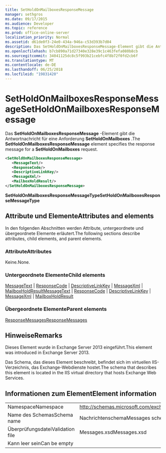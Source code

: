 ```yaml
---
title: SetHoldOnMailboxesResponseMessage
manager: sethgros
ms.date: 09/17/2015
ms.audience: Developer
ms.topic: reference
ms.prod: office-online-server
localization_priority: Normal
ms.assetid: d61de0f3-24e0-434a-946a-c53d393b7d04
description: Das SetHoldOnMailboxesResponseMessage-Element gibt die Antwortnachricht für eine Anforderung SetHoldOnMailboxes.
ms.openlocfilehash: b7cb890a71d27340e328e39c1c463fefa080b8cb
ms.sourcegitcommit: 34041125dc8c5f993b21cebfc4f8b72f0fd2cb6f
ms.translationtype: MT
ms.contentlocale: de-DE
ms.lasthandoff: 06/25/2018
ms.locfileid: "19831420"
---
```

# <a name="setholdonmailboxesresponsemessage"></a><span data-ttu-id="628f7-103">SetHoldOnMailboxesResponseMessage</span><span class="sxs-lookup"><span data-stu-id="628f7-103">SetHoldOnMailboxesResponseMessage</span></span>

<span data-ttu-id="628f7-104">Das **SetHoldOnMailboxesResponseMessage** -Element gibt die Antwortnachricht für eine Anforderung **SetHoldOnMailboxes** .</span><span class="sxs-lookup"><span data-stu-id="628f7-104">The **SetHoldOnMailboxesResponseMessage** element specifies the response message for a **SetHoldOnMailboxes** request.</span></span> 
  
```XML
<SetHoldOnMailboxesResponseMessage>
   <MessageText/>
   <ResponseCode/>
   <DescriptiveLinkKey/>
   <MessageXml/>
   <MailboxHoldResult/>
</SetHoldOnMailboxesResponseMessage>
```

 <span data-ttu-id="628f7-105">**SetHoldOnMailboxesResponseMessageType**</span><span class="sxs-lookup"><span data-stu-id="628f7-105">**SetHoldOnMailboxesResponseMessageType**</span></span>
## <a name="attributes-and-elements"></a><span data-ttu-id="628f7-106">Attribute und Elemente</span><span class="sxs-lookup"><span data-stu-id="628f7-106">Attributes and elements</span></span>

<span data-ttu-id="628f7-107">In den folgenden Abschnitten werden Attribute, untergeordnete und übergeordnete Elemente erläutert.</span><span class="sxs-lookup"><span data-stu-id="628f7-107">The following sections describe attributes, child elements, and parent elements.</span></span>
  
### <a name="attributes"></a><span data-ttu-id="628f7-108">Attribute</span><span class="sxs-lookup"><span data-stu-id="628f7-108">Attributes</span></span>

<span data-ttu-id="628f7-109">Keine.</span><span class="sxs-lookup"><span data-stu-id="628f7-109">None.</span></span>
  
### <a name="child-elements"></a><span data-ttu-id="628f7-110">Untergeordnete Elemente</span><span class="sxs-lookup"><span data-stu-id="628f7-110">Child elements</span></span>

<span data-ttu-id="628f7-111">[MessageText](messagetext.md) | [ResponseCode](responsecode.md) | [DescriptiveLinkKey](descriptivelinkkey.md) | [MessageXml](messagexml.md) | [MailboxHoldResult](mailboxholdresult.md)</span><span class="sxs-lookup"><span data-stu-id="628f7-111">[MessageText](messagetext.md) | [ResponseCode](responsecode.md) | [DescriptiveLinkKey](descriptivelinkkey.md) | [MessageXml](messagexml.md) | [MailboxHoldResult](mailboxholdresult.md)</span></span>
  
### <a name="parent-elements"></a><span data-ttu-id="628f7-112">Übergeordnete Elemente</span><span class="sxs-lookup"><span data-stu-id="628f7-112">Parent elements</span></span>

[<span data-ttu-id="628f7-113">ResponseMessages</span><span class="sxs-lookup"><span data-stu-id="628f7-113">ResponseMessages</span></span>](responsemessages.md)
  
## <a name="remarks"></a><span data-ttu-id="628f7-114">Hinweise</span><span class="sxs-lookup"><span data-stu-id="628f7-114">Remarks</span></span>

<span data-ttu-id="628f7-115">Dieses Element wurde in Exchange Server 2013 eingeführt.</span><span class="sxs-lookup"><span data-stu-id="628f7-115">This element was introduced in Exchange Server 2013.</span></span>
  
<span data-ttu-id="628f7-116">Das Schema, das dieses Element beschreibt, befindet sich im virtuellen IIS-Verzeichnis, das Exchange-Webdienste hostet.</span><span class="sxs-lookup"><span data-stu-id="628f7-116">The schema that describes this element is located in the IIS virtual directory that hosts Exchange Web Services.</span></span>
  
## <a name="element-information"></a><span data-ttu-id="628f7-117">Informationen zum Element</span><span class="sxs-lookup"><span data-stu-id="628f7-117">Element information</span></span>

|||
|:-----|:-----|
|<span data-ttu-id="628f7-118">Namespace</span><span class="sxs-lookup"><span data-stu-id="628f7-118">Namespace</span></span>  <br/> |http://schemas.microsoft.com/exchange/services/2006/messages  <br/> |
|<span data-ttu-id="628f7-119">Name des Schemas</span><span class="sxs-lookup"><span data-stu-id="628f7-119">Schema name</span></span>  <br/> |<span data-ttu-id="628f7-120">Nachrichtenschema</span><span class="sxs-lookup"><span data-stu-id="628f7-120">Messages schema</span></span>  <br/> |
|<span data-ttu-id="628f7-121">Überprüfungsdatei</span><span class="sxs-lookup"><span data-stu-id="628f7-121">Validation file</span></span>  <br/> |<span data-ttu-id="628f7-122">Messages.xsd</span><span class="sxs-lookup"><span data-stu-id="628f7-122">Messages.xsd</span></span>  <br/> |
|<span data-ttu-id="628f7-123">Kann leer sein</span><span class="sxs-lookup"><span data-stu-id="628f7-123">Can be empty</span></span>  <br/> ||
   

